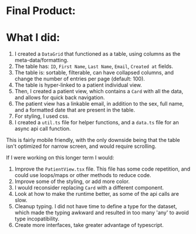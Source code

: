 # Final Product:



# What I did:

1. I created a `DataGrid` that functioned as a table, using columns as the meta-data/formatting. 
2. The table has: `ID`, `First Name`, `Last Name`, `Email`, `Created at` fields.
3. The table is: sortable, filterable, can have collapsed columns, and change the number of entries per page (default: 100).
4. The table is hyper-linked to a patient individual view.
5. Then, I created a patient view, which contains a `Card` with all the data, and allows for quick back navigation.
6. The patient view has a linkable email, in addition to the sex, full name, and a formatted date that are present in the table.
8. For styling, I used css.
9. I created a `util.ts` file for helper functions, and a `data.ts` file for an async api call function. 

This is fairly mobile friendly, with the only downside being that the table isn't optimized for narrow screen, and would require scrolling. 

If I were working on this longer term I would:

1. Improve the `PatientView.tsx` file. This file has some code repetition, and could use loops/maps or other methods to reduce code.
2. Improve some of the styling, or add more color.
3. I would reconsider replacing `Card` with a different component. 
4. Look at how to make the runtime better, as some of the api calls are slow.
5. Cleanup typing. I did not have time to define a type for the dataset, which made the typing awkward and resulted in too many 'any' to avoid type incopatibility. 
6. Create more interfaces, take greater advantage of typescript. 
